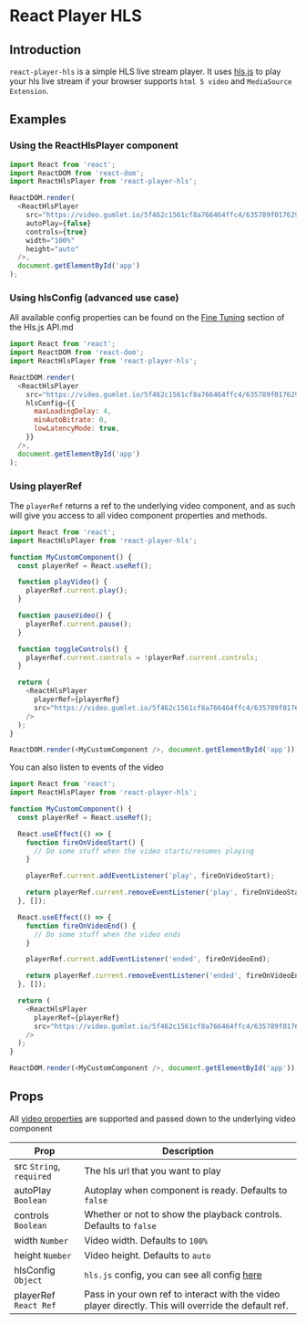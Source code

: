 # React Player HLS

<!-- ![NPM Downloads](https://img.shields.io/npm/dm/react-player-hls?style=flat-square)
[![All Contributors](https://img.shields.io/badge/all_contributors-2-orange.svg?style=flat-square)](#contributors-)
![Libraries.io dependency status for latest release](https://img.shields.io/librariesio/release/npm/react-player-hls)
![npm bundle size](https://img.shields.io/bundlephobia/min/react-player-hls) -->

## Introduction

`react-player-hls` is a simple HLS live stream player.
It uses [hls.js](https://github.com/video-dev/hls.js) to play your hls live stream if your browser supports `html 5 video` and `MediaSource Extension`.

## Examples

### Using the ReactHlsPlayer component

```javascript
import React from 'react';
import ReactDOM from 'react-dom';
import ReactHlsPlayer from 'react-player-hls';

ReactDOM.render(
  <ReactHlsPlayer
    src="https://video.gumlet.io/5f462c1561cf8a766464ffc4/635789f017629894d4d125a4/main.m3u8"
    autoPlay={false}
    controls={true}
    width="100%"
    height="auto"
  />,
  document.getElementById('app')
);
```

### Using hlsConfig (advanced use case)

All available config properties can be found on the [Fine Tuning](https://github.com/video-dev/hls.js/blob/master/docs/API.md#fine-tuning) section of the Hls.js API.md

```javascript
import React from 'react';
import ReactDOM from 'react-dom';
import ReactHlsPlayer from 'react-player-hls';

ReactDOM.render(
  <ReactHlsPlayer
    src="https://video.gumlet.io/5f462c1561cf8a766464ffc4/635789f017629894d4d125a4/main.m3u8"
    hlsConfig={{
      maxLoadingDelay: 4,
      minAutoBitrate: 0,
      lowLatencyMode: true,
    }}
  />,
  document.getElementById('app')
);
```

### Using playerRef

The `playerRef` returns a ref to the underlying video component, and as such will give you access to all video component properties and methods.

```javascript
import React from 'react';
import ReactHlsPlayer from 'react-player-hls';

function MyCustomComponent() {
  const playerRef = React.useRef();

  function playVideo() {
    playerRef.current.play();
  }

  function pauseVideo() {
    playerRef.current.pause();
  }

  function toggleControls() {
    playerRef.current.controls = !playerRef.current.controls;
  }

  return (
    <ReactHlsPlayer
      playerRef={playerRef}
      src="https://video.gumlet.io/5f462c1561cf8a766464ffc4/635789f017629894d4d125a4/main.m3u8"
    />
  );
}

ReactDOM.render(<MyCustomComponent />, document.getElementById('app'));
```

You can also listen to events of the video

```javascript
import React from 'react';
import ReactHlsPlayer from 'react-player-hls';

function MyCustomComponent() {
  const playerRef = React.useRef();

  React.useEffect(() => {
    function fireOnVideoStart() {
      // Do some stuff when the video starts/resumes playing
    }

    playerRef.current.addEventListener('play', fireOnVideoStart);

    return playerRef.current.removeEventListener('play', fireOnVideoStart);
  }, []);

  React.useEffect(() => {
    function fireOnVideoEnd() {
      // Do some stuff when the video ends
    }

    playerRef.current.addEventListener('ended', fireOnVideoEnd);

    return playerRef.current.removeEventListener('ended', fireOnVideoEnd);
  }, []);

  return (
    <ReactHlsPlayer
      playerRef={playerRef}
      src="https://video.gumlet.io/5f462c1561cf8a766464ffc4/635789f017629894d4d125a4/main.m3u8"
    />
  );
}

ReactDOM.render(<MyCustomComponent />, document.getElementById('app'));
```

## Props

All [video properties](https://www.w3schools.com/tags/att_video_poster.asp) are supported and passed down to the underlying video component

| Prop                     | Description                                                                                                             |
| ------------------------ | ----------------------------------------------------------------------------------------------------------------------- |
| src `String`, `required` | The hls url that you want to play                                                                                       |
| autoPlay `Boolean`       | Autoplay when component is ready. Defaults to `false`                                                                   |
| controls `Boolean`       | Whether or not to show the playback controls. Defaults to `false`                                                       |
| width `Number`           | Video width. Defaults to `100%`                                                                                         |
| height `Number`          | Video height. Defaults to `auto`                                                                                        |
| hlsConfig `Object`       | `hls.js` config, you can see all config [here](https://github.com/video-dev/hls.js/blob/master/docs/API.md#fine-tuning) |
| playerRef `React Ref`    | Pass in your own ref to interact with the video player directly. This will override the default ref.                    |


<!-- markdownlint-enable -->
<!-- prettier-ignore-end -->